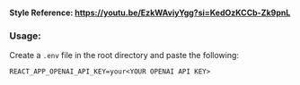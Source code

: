 #### Style Reference: https://youtu.be/EzkWAviyYgg?si=KedOzKCCb-Zk9pnL

### Usage:
Create a `.env` file in the root directory and paste the following:

`REACT_APP_OPENAI_API_KEY=your<YOUR OPENAI API KEY>`
